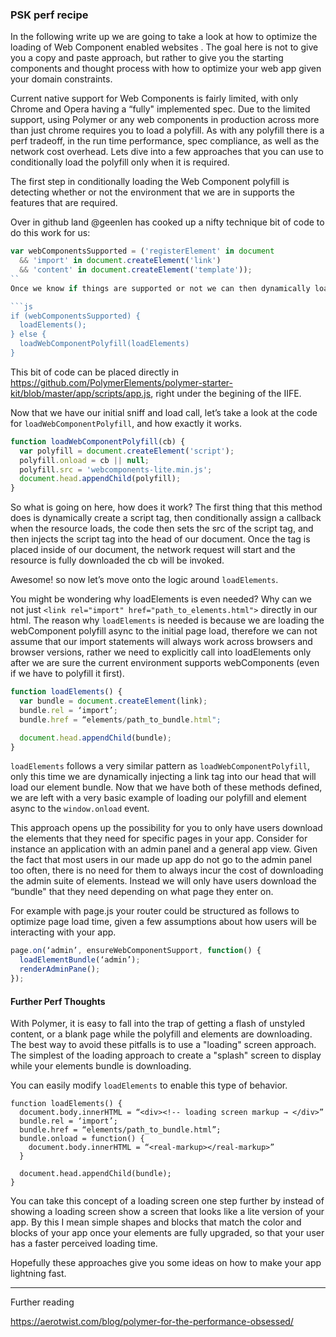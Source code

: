 ### PSK perf recipe

In the following write up we are going to take a look at how to optimize the loading of Web Component enabled websites . The goal here is not to give you a copy and paste approach, but rather to give you the starting components and thought process with how to optimize your web app given your domain constraints.

Current native support for Web Components is fairly limited, with only Chrome and Opera having a “fully" implemented spec. Due to the limited support, using Polymer or any web components in production across more than just chrome requires you to load a polyfill. As with any polyfill there is a perf tradeoff, in the run time performance, spec compliance, as well as the network cost overhead. Lets dive into a few approaches that you can use to conditionally load the polyfill only when it is required.

The first step in conditionally loading the Web Component polyfill is detecting whether or not the environment that we are in supports the features that are required.

Over in github land @geenlen has cooked up a nifty technique bit of code to do this work for us:

```js
var webComponentsSupported = ('registerElement' in document
  && 'import' in document.createElement('link')
  && 'content' in document.createElement('template'));
``
Once we know if things are supported or not we can then dynamically load our polyfill and then load up our custom elements so that our app will be able to properly upgrade our custom elements.

```js
if (webComponentsSupported) {
  loadElements();
} else {
  loadWebComponentPolyfill(loadElements)
}
```

This bit of code can be placed directly in https://github.com/PolymerElements/polymer-starter-kit/blob/master/app/scripts/app.js, right under the begining of the IIFE.

Now that we have our initial sniff and load call, let’s take a look at the code for `loadWebComponentPolyfill`, and how exactly it works.

```js
function loadWebComponentPolyfill(cb) {
  var polyfill = document.createElement('script');
  polyfill.onload = cb || null;
  polyfill.src = 'webcomponents-lite.min.js';
  document.head.appendChild(polyfill);
}
```

So what is going on here, how does it work? The first thing that this method does is dynamically create a script tag, then conditionally assign a callback when the resource loads, the code then sets the src of the script tag, and then injects the script tag into the head of our document. Once the tag is placed inside of our document, the network request will start and the resource is fully downloaded the cb will be invoked.

Awesome! so now let’s move onto the logic around `loadElements`.

You might be wondering why loadElements is even needed? Why can we not just `<link rel="import" href="path_to_elements.html">` directly in our html. The reason why `loadElements` is needed is because we are loading the webComponent polyfill async to the initial page load, therefore we can not assume that our import statements will always work across browsers and browser versions, rather we need to explicitly call into loadElements only after we are sure the current environment supports webComponents (even if we have to polyfill it first).
```js
function loadElements() {
  var bundle = document.createElement(link);
  bundle.rel = ‘import’;
  bundle.href = “elements/path_to_bundle.html";

  document.head.appendChild(bundle);
}
```

`loadElements` follows a very similar pattern as `loadWebComponentPolyfill`, only this time we are dynamically injecting a link tag into our head that will load our element bundle. Now that we have both of these methods defined, we are left with a very basic example of loading our polyfill and element async to the `window.onload` event.

This approach opens up the possibility for you to only have users download the elements that they need for specific pages in your app. Consider for instance an application with an admin panel and a general app view. Given the fact that most users in our made up app do not go to the admin panel too often, there is no need for them to always incur the cost of downloading the admin suite of elements. Instead we will only have users download the “bundle" that they need depending on what page they enter on.


For example with page.js your router could be structured as follows to optimize page load time, given a few assumptions about how users will be interacting with your app.
```js
page.on(‘admin’, ensureWebComponentSupport, function() {
  loadElementBundle(‘admin’);
  renderAdminPane();
});
```

#### Further Perf Thoughts

With Polymer, it is easy to fall into the trap of getting a flash of unstyled content, or a blank page while the polyfill and elements are downloading. The best way to avoid these pitfalls is to use a "loading" screen approach. The simplest of the loading approach to create a "splash" screen to display while your elements bundle is downloading.

You can easily modify `loadElements` to enable this type of behavior.

```
function loadElements() {
  document.body.innerHTML = “<div><!-- loading screen markup → </div>”
  bundle.rel = ‘import’;
  bundle.href = “elements/path_to_bundle.html”;
  bundle.onload = function() {
    document.body.innerHTML = “<real-markup></real-markup>”
  }

  document.head.appendChild(bundle);
}
```

You can take this concept of a loading screen one step further by instead of showing a loading screen show a screen that looks like a lite version of your app. By this I mean simple shapes and blocks that match the color and blocks of your app once your elements are fully upgraded, so that your user has a faster perceived loading time.

Hopefully these approaches give you some ideas on how to make your app lightning fast.

--------

Further reading

https://aerotwist.com/blog/polymer-for-the-performance-obsessed/

